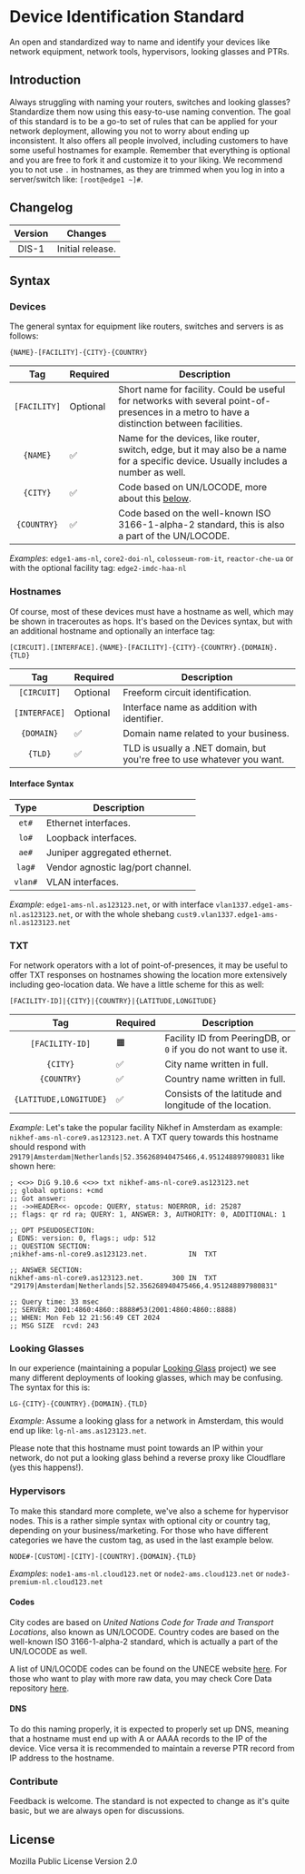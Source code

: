 # Device Identification Standard
An open and standardized way to name and identify your devices like network equipment, network tools, hypervisors, looking glasses and PTRs.

## Introduction
Always struggling with naming your routers, switches and looking glasses? Standardize them now using this easy-to-use naming convention. The goal of this standard is to be a go-to set of rules that can be applied for your network deployment, allowing you not to worry about ending up inconsistent. It also offers all people involved, including customers to have some useful hostnames for example.
Remember that everything is optional and you are free to fork it and customize it to your liking. We recommend you to not use `.` in hostnames, as they are trimmed when you log in into a server/switch like: `[root@edge1 ~]#`.

## Changelog
| Version | Changes          |
|:-------:|------------------|
|  DIS-1  | Initial release. |

## Syntax
### Devices
The general syntax for equipment like routers, switches and servers is as follows:

```
{NAME}-[FACILITY]-{CITY}-{COUNTRY}
```

|     Tag      | Required | Description                                                                                                                               |
|:------------:|----------|-------------------------------------------------------------------------------------------------------------------------------------------|
| `[FACILITY]` | Optional | Short name for facility. Could be useful for networks with several point-of-presences in a metro to have a distinction between facilities. |
|`{NAME}`|✅| Name for the devices, like router, switch, edge, but it may also be a name for a specific device. Usually includes a number as well.      |
|`{CITY}`|✅| Code based on UN/LOCODE, more about this [below](#codes).                                                               |
|`{COUNTRY}`|✅| Code based on the well-known ISO 3166-1-alpha-2 standard, this is also a part of the UN/LOCODE.                                           |

*Examples*:
`edge1-ams-nl`, `core2-doi-nl`, `colosseum-rom-it`, `reactor-che-ua` or with the optional facility tag: `edge2-imdc-haa-nl`

### Hostnames
Of course, most of these devices must have a hostname as well, which may be shown in traceroutes as hops. It's based on the Devices syntax, but with an additional hostname and optionally an interface tag:

```
[CIRCUIT].[INTERFACE].{NAME}-[FACILITY]-{CITY}-{COUNTRY}.{DOMAIN}.{TLD}
```

|      Tag      | Required | Description                                                             |
|:-------------:|----------|-------------------------------------------------------------------------|
|  `[CIRCUIT]`  | Optional | Freeform circuit identification.                                        |
| `[INTERFACE]` | Optional | Interface name as addition with identifier.                             |
|  `{DOMAIN}`   | ✅        | Domain name related to your business.                                   |
|    `{TLD}`    | ✅        | TLD is usually a .NET domain, but you're free to use whatever you want. |

#### Interface Syntax
|  Type   | Description                       |
|:-------:|-----------------------------------|
|  `et#`  | Ethernet interfaces.              |
|  `lo#`  | Loopback interfaces.              |
|  `ae#`  | Juniper aggregated ethernet.      |
| `lag#`  | Vendor agnostic lag/port channel. |
| `vlan#` | VLAN interfaces.                  |

*Example*: `edge1-ams-nl.as123123.net`, or with interface `vlan1337.edge1-ams-nl.as123123.net`, or with the whole shebang `cust9.vlan1337.edge1-ams-nl.as123123.net`

### TXT
For network operators with a lot of point-of-presences, it may be useful to offer TXT responses on hostnames showing the location more extensively including geo-location data. We have a little scheme for this as well:

```
[FACILITY-ID]|{CITY}|{COUNTRY}|{LATITUDE,LONGITUDE}
```

|        Tag        | Required | Description                                                      |
|:-----------------:|----------|------------------------------------------------------------------|
|  `[FACILITY-ID]`  | 🟧 | Facility ID from PeeringDB, or `0` if you do not want to use it. |
|   `{CITY}`   | ✅ | City name written in full.                                       |
|    `{COUNTRY}`     | ✅        | Country name written in full.                                    |
|      `{LATITUDE,LONGITUDE}`      | ✅        | Consists of the latitude and longitude of the location.          |

*Example*:
Let's take the popular facility Nikhef in Amsterdam as example: `nikhef-ams-nl-core9.as123123.net`. A TXT query towards this hostname should respond with `29179|Amsterdam|Netherlands|52.356268940475466,4.951248897980831` like shown here:
```
; <<>> DiG 9.10.6 <<>> txt nikhef-ams-nl-core9.as123123.net
;; global options: +cmd
;; Got answer:
;; ->>HEADER<<- opcode: QUERY, status: NOERROR, id: 25287
;; flags: qr rd ra; QUERY: 1, ANSWER: 3, AUTHORITY: 0, ADDITIONAL: 1

;; OPT PSEUDOSECTION:
; EDNS: version: 0, flags:; udp: 512
;; QUESTION SECTION:
;nikhef-ams-nl-core9.as123123.net.			IN	TXT

;; ANSWER SECTION:
nikhef-ams-nl-core9.as123123.net.		300	IN	TXT	"29179|Amsterdam|Netherlands|52.356268940475466,4.951248897980831"

;; Query time: 33 msec
;; SERVER: 2001:4860:4860::8888#53(2001:4860:4860::8888)
;; WHEN: Mon Feb 12 21:56:49 CET 2024
;; MSG SIZE  rcvd: 243
```

### Looking Glasses
In our experience (maintaining a popular [Looking Glass](https://github.com/hybula/lookingglass) project) we see many different deployments of looking glasses, which may be confusing. The syntax for this is:

```
LG-{CITY}-{COUNTRY}.{DOMAIN}.{TLD}
```

*Example*: Assume a looking glass for a network in Amsterdam, this would end up like: `lg-nl-ams.as123123.net`.

Please note that this hostname must point towards an IP within your network, do not put a looking glass behind a reverse proxy like Cloudflare (yes this happens!).

### Hypervisors
To make this standard more complete, we've also a scheme for hypervisor nodes. This is a rather simple syntax with optional city or country tag, depending on your business/marketing. For those who have different categories we have the custom tag, as used in the last example below.

```
NODE#-[CUSTOM]-[CITY]-[COUNTRY].{DOMAIN}.{TLD}
```

*Examples*: `node1-ams-nl.cloud123.net` or `node2-ams.cloud123.net` or `node3-premium-nl.cloud123.net`

#### Codes
City codes are based on *United Nations Code for Trade and Transport Locations*, also known as UN/LOCODE.
Country codes are based on the well-known ISO 3166-1-alpha-2 standard, which is actually a part of the UN/LOCODE as well.

A list of UN/LOCODE codes can be found on the UNECE website [here](https://unece.org/trade/cefact/unlocode-code-list-country-and-territory).
For those who want to play with more raw data, you may check Core Data repository [here](https://github.com/datasets/un-locode/tree/main/data).

#### DNS
To do this naming properly, it is expected to properly set up DNS, meaning that a hostname must end up with A or AAAA records to the IP of the device.
Vice versa it is recommended to maintain a reverse PTR record from IP address to the hostname.

### Contribute
Feedback is welcome. The standard is not expected to change as it's quite basic, but we are always open for discussions.

## License
Mozilla Public License Version 2.0
